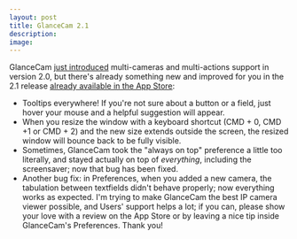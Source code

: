 ```yaml
---
layout: post
title: GlanceCam 2.1
description:
image:
---
```


GlanceCam [just introduced](https://www.cdf1982.com/blog/2018/5/8/glancecam-20-multi-cameras-and-multi-actions) multi-cameras and multi-actions support in version 2.0, but there's already something new and improved for you in the 2.1 release [already available in the App Store](https://itunes.apple.com/us/app/glancecam-ip-webcam-viewer/id1360797896?l=it&ls=1&mt=12):

* Tooltips everywhere! If you're not sure about a button or a field, just hover your mouse and a helpful suggestion will appear.
* When you resize the window with a keyboard shortcut (CMD + 0, CMD +1 or CMD + 2) and the new size extends outside the screen, the resized window will bounce back to be fully visible.
* Sometimes, GlanceCam took the "always on top" preference a little too literally, and stayed actually on top of *everything*, including the screensaver; now that bug has been fixed.
* Another bug fix: in Preferences, when you added a new camera, the tabulation between textfields didn't behave properly; now everything works as expected.
I'm trying to make GlanceCam the best IP camera viewer possible, and Users' support helps a lot; if you can, please show your love with a review on the App Store or by leaving a nice tip inside GlanceCam's Preferences. Thank you!